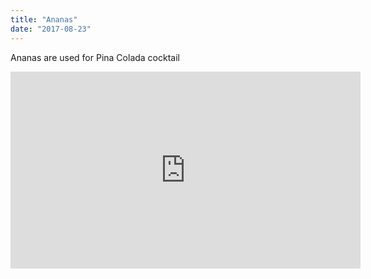 ```yaml
---
title: "Ananas"
date: "2017-08-23"
---
```


Ananas are used for Pina Colada cocktail

<iframe width="560" height="315" src="https://www.youtube.com/embed/4SZl1r2O_bY" frameborder="0" allowfullscreen></iframe>
